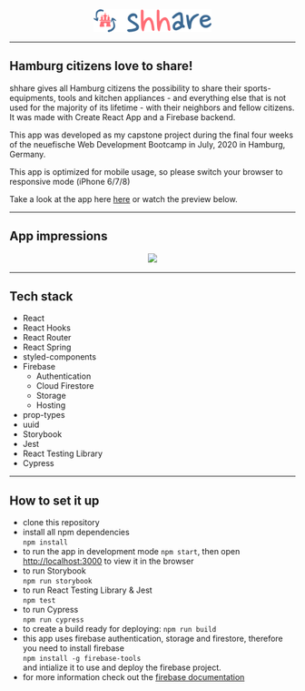 <div align="center">
  <img src="./public/logo.svg"
     height="40px"/>
</div>

---

## Hamburg citizens love to share!

shhare gives all Hamburg citizens the possibility to share their sports-equipments, tools and kitchen appliances - and everything else that is not used for the majority of its lifetime - with their neighbors and fellow citizens.
It was made with Create React App and a Firebase backend.

This app was developed as my capstone project during the final four weeks of the neuefische Web Development Bootcamp in July, 2020 in Hamburg, Germany.

This app is optimized for mobile usage, so please switch your browser to responsive mode (iPhone 6/7/8)

Take a look at the app here [here](https://shhare.web.app/) or watch the preview below.

---

## App impressions

<div align="center" border="1px solid #3A3839">
  <img src="./public/img/mariuccia_zimmermann_shhare.gif"
     height="410px"/>
     
</div>

---

## Tech stack

- React
- React Hooks
- React Router
- React Spring
- styled-components
- Firebase
  - Authentication
  - Cloud Firestore
  - Storage
  - Hosting
- prop-types
- uuid
- Storybook
- Jest
- React Testing Library
- Cypress

---

## How to set it up

- clone this repository
- install all npm dependencies  
   `npm install`
- to run the app in development mode `npm start`, then open [http://localhost:3000](http://localhost:3000) to view it in the browser
- to run Storybook  
  `npm run storybook`
- to run React Testing Library & Jest  
  `npm test`
- to run Cypress  
  `npm run cypress`
- to create a build ready for deploying:
  `npm run build`
- this app uses firebase authentication, storage and firestore, therefore you need to install firebase  
  `npm install -g firebase-tools`  
  and intialize it to use and deploy the firebase project.
- for more information check out the [firebase documentation](https://firebase.google.com/docs)
